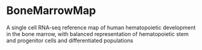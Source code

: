 # BoneMarrowMap
A single cell RNA-seq reference map of human hematopoietic development in the bone marrow, with balanced representation of hematopoietic stem and progenitor cells and differentiated populations
